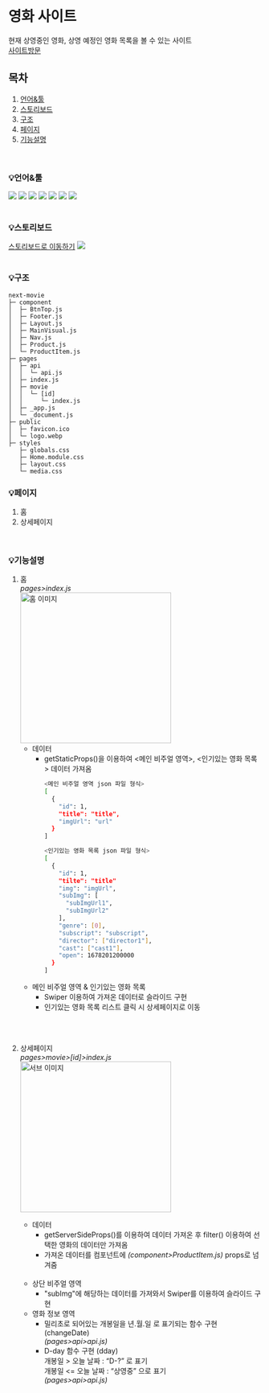# 영화 사이트
현재 상영중인 영화, 상영 예정인 영화 목록을 볼 수 있는 사이트<br />
[사이트방문](https://next-movie-sepia.vercel.app/)

## 목차
1. [언어&#x0026;툴](#언어&툴)
2. [스토리보드](#스토리보드)
3. [구조](#구조)
4. [페이지](#페이지)
5. [기능설명](#기능설명)

<br />

### 💡언어&#x0026;툴
<img src="https://img.shields.io/badge/HTML5-E34F26?style=E34F26&logo=HTML5&logoColor=fff"/> <img src="https://img.shields.io/badge/CSS3-1572B6?style=1572B6&logo=CSS3&logoColor=fff"/> <img src="https://img.shields.io/badge/JavaScript-F7DF1E?style=F7DF1E&logo=JavaScript&logoColor=333"/> <img src="https://img.shields.io/badge/Node.js-339933?style=339933&logo=Node.js&logoColor=fff"/> <img src="https://img.shields.io/badge/npm-CB3837?style=CB3837&logo=npm&logoColor=fff"/> <img src="https://img.shields.io/badge/next.js-000000?style=000000&logo=next.js&logoColor=fff"/> <img src="https://img.shields.io/badge/vercel-000000?style=000000&logo=vercel&logoColor=fff"/>
<br />
<br />

### 💡스토리보드
[스토리보드로 이동하기](https://www.figma.com/file/axHPHVJauw2uOHcOWK6CVd/%EB%84%A5%EC%8A%A4%ED%8A%B8%ED%8F%AC%ED%8A%B8%ED%8F%B4%EB%A6%AC%EC%98%A41-%EC%98%81%ED%99%94?node-id=0-1&t=qe8DGN26TiuLikqv-0)
<img src="https://img.shields.io/badge/figma-F24E1E?style=000000&logo=figma&logoColor=fff"/>
<br />
<br />

### 💡구조
```
next-movie
├─ component
│  ├─ BtnTop.js
│  ├─ Footer.js
│  ├─ Layout.js
│  ├─ MainVisual.js
│  ├─ Nav.js
│  ├─ Product.js
│  └─ ProductItem.js
├─ pages
│  ├─ api
│  │  └─ api.js
│  ├─ index.js
│  ├─ movie
│  │  └─ [id]
│  │     └─ index.js
│  ├─ _app.js
│  └─ _document.js
├─ public
│  ├─ favicon.ico
│  └─ logo.webp
├─ styles
   ├─ globals.css
   ├─ Home.module.css
   ├─ layout.css
   └─ media.css

```

### 💡페이지
  1. 홈
  2. 상세페이지
<br />

### 💡기능설명
  1. 홈<br />
    *pages>index.js*
    <br />
    <img src="https://ys-next-movie.s3.ap-northeast-2.amazonaws.com/img/git/home.png" alt="홈 이미지" width="300" />
      - 데이터
        - getStaticProps()을 이용하여 <메인 비주얼 영역>, <인기있는 영화 목록> 데이터 가져옴
          ```bash
          <메인 비주얼 영역 json 파일 형식>
          [
            {
              "id": 1,
              "title": "title",
              "imgUrl": "url"
            }
          ]

          <인기있는 영화 목록 json 파일 형식>
          [
            {
              "id": 1,
              "tilte": "title"
              "img": "imgUrl",
              "subImg": [
                "subImgUrl1",
                "subImgUrl2"
              ],
              "genre": [0],
              "subscript": "subscript",
              "director": ["director1"],
              "cast": ["cast1"],
              "open": 1678201200000
            }
          ]
          ```
      - 메인 비주얼 영역 & 인기있는 영화 목록
        - Swiper 이용하여 가져온 데이터로 슬라이드 구현
        - 인기있는 영화 목록 리스트 클릭 시 상세페이지로 이동
<br />
<br />

  2. 상세페이지<br/>
    *pages>movie>[id]>index.js*
    <br />
    <img src="https://ys-next-movie.s3.ap-northeast-2.amazonaws.com/img/git/sub.png" alt="서브 이미지" width="300" />

      - 데이터
        - getServerSideProps()를 이용하여 데이터 가져온 후 filter() 이용하여 선택한 영화의 데이터만 가져옴
        - 가져온 데이터를 컴포넌트에 *(component>ProductItem.js)* props로 넘겨줌
        <br /><br />
      - 상단 비주얼 영역
        - "subImg"에 해당하는 데이터를 가져와서 Swiper를 이용하여 슬라이드 구현
      - 영화 정보 영역
        - 밀리초로 되어있는 개봉일을 년.월.일 로 표기되는 함수 구현 (changeDate)<br />
          *(pages>api>api.js)*
        - D-day 함수 구현 (dday)<br />
          개봉일 > 오늘 날짜 : “D-?” 로 표기<br />
          개봉일 <= 오늘 날짜 : “상영중” 으로 표기<br />
          *(pages>api>api.js)*
        
